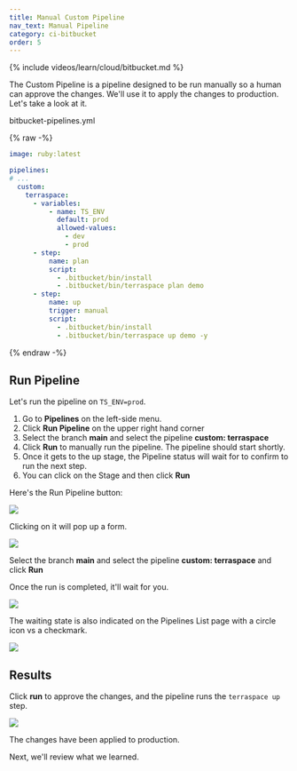 ```yaml
---
title: Manual Custom Pipeline
nav_text: Manual Pipeline
category: ci-bitbucket
order: 5
---
```


{% include videos/learn/cloud/bitbucket.md %}

The Custom Pipeline is a pipeline designed to be run manually so a human can approve the changes.  We'll use it to apply the changes to production. Let's take a look at it.

bitbucket-pipelines.yml

{% raw -%}
```yaml
image: ruby:latest

pipelines:
# ...
  custom:
    terraspace:
      - variables:
          - name: TS_ENV
            default: prod
            allowed-values:
              - dev
              - prod
      - step:
          name: plan
          script:
            - .bitbucket/bin/install
            - .bitbucket/bin/terraspace plan demo
      - step:
          name: up
          trigger: manual
          script:
            - .bitbucket/bin/install
            - .bitbucket/bin/terraspace up demo -y
```
{% endraw -%}

## Run Pipeline

Let's run the pipeline on `TS_ENV=prod`.

1. Go to **Pipelines** on the left-side menu.
2. Click **Run Pipeline** on the upper right hand corner
3. Select the branch **main**  and select the pipeline **custom: terraspace**
4. Click **Run** to manually run the pipeline. The pipeline should start shortly.
5. Once it gets to the up stage, the Pipeline status will wait for to confirm to run the next step.
6. You can click on the Stage and then click **Run**

Here's the Run Pipeline button:

![](https://img.boltops.com/images/terraspace/cloud/ci/bitbucket/manual/manual-run-pipeline-button.png)

Clicking on it will pop up a form.

![](https://img.boltops.com/images/terraspace/cloud/ci/bitbucket/manual/manual-run-pipeline-form.png)

Select the branch **main**  and select the pipeline **custom: terraspace** and click **Run**

Once the run is completed, it'll wait for you.

![](https://img.boltops.com/images/terraspace/cloud/ci/bitbucket/manual/manual-run-pipeline-waiting.png)

The waiting state is also indicated on the Pipelines List page with a circle icon vs a checkmark.

![](https://img.boltops.com/images/terraspace/cloud/ci/bitbucket/manual/manual-run-pipeline-waiting-circle.png)

## Results

Click **run** to approve the changes, and the pipeline runs the `terraspace up` step.

![](https://img.boltops.com/images/terraspace/cloud/ci/bitbucket/manual/manual-run-pipeline-completed.png)

The changes have been applied to production.

Next, we'll review what we learned.
